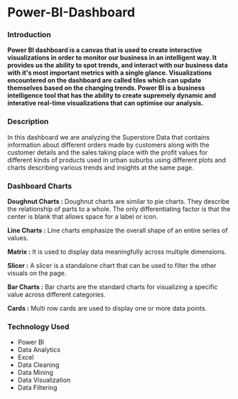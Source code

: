 # Power-BI-Dashboard

### Introduction

**Power BI dashboard is a canvas that is used to create interactive visualizations in order to monitor our business in an intelligent way. It provides us the ability to spot trends, and interact with our business data with it's most important metrics with a single glance. Visualizations encountered on the dashboard are called tiles which can update themselves based on the changing trends. Power BI is a business intelligence tool that has the ability to create supremely dynamic and interative real-time visualizations that can optimise our analysis.**

### Description

In this dashboard we are analyzing the Superstore Data that contains information about different orders made by customers along with the customer details and the sales taking place with the profit values for different kinds of products used in urban suburbs using different plots and charts describing various trends and insights at the same page.

### Dashboard Charts

**Doughnut Charts :** Doughnut charts are similar to pie charts. They describe the relationship of parts to a whole. The only differentiating factor is that the center is blank that allows space for a label or icon.

**Line Charts :** Line charts emphasize the overall shape of an entire series of values.

**Matrix :** It is used to display data meaningfully across multiple dimensions.

**Slicer :** A slicer is a standalone chart that can be used to filter the other visuals on the page.

**Bar Charts :** Bar charts are the standard charts for visualizing a specific value across different categories.

**Cards :** Multi row cards are used to display one or more data points.

### Technology Used
* Power BI
* Data Analytics
* Excel
* Data Cleaning
* Data Mining
* Data Visualization
* Data Filtering


